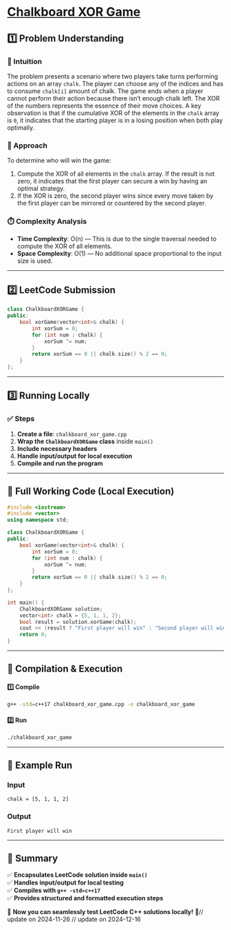 # **[Chalkboard XOR Game](https://leetcode.com/problems/chalkboard-xor-game/description/)**  

## **1️⃣ Problem Understanding**  
### **📌 Intuition**  
The problem presents a scenario where two players take turns performing actions on an array `chalk`. The player can choose any of the indices and has to consume `chalk[i]` amount of chalk. The game ends when a player cannot perform their action because there isn’t enough chalk left. The XOR of the numbers represents the essence of their move choices. A key observation is that if the cumulative XOR of the elements in the `chalk` array is `0`, it indicates that the starting player is in a losing position when both play optimally.

### **🚀 Approach**  
To determine who will win the game:
1. Compute the XOR of all elements in the `chalk` array. If the result is not zero, it indicates that the first player can secure a win by having an optimal strategy.
2. If the XOR is zero, the second player wins since every move taken by the first player can be mirrored or countered by the second player.

### **⏱️ Complexity Analysis**  
- **Time Complexity**: O(n) — This is due to the single traversal needed to compute the XOR of all elements.
- **Space Complexity**: O(1) — No additional space proportional to the input size is used.

---  

## **2️⃣ LeetCode Submission**  
```cpp
class ChalkboardXORGame {
public:
    bool xorGame(vector<int>& chalk) {
        int xorSum = 0;
        for (int num : chalk) {
            xorSum ^= num;
        }
        return xorSum == 0 || chalk.size() % 2 == 0;
    }
};
```  

---  

## **3️⃣ Running Locally**  
### **✅ Steps**  
1. **Create a file**: `chalkboard_xor_game.cpp`  
2. **Wrap the `ChalkboardXORGame` class** inside `main()`  
3. **Include necessary headers**  
4. **Handle input/output for local execution**  
5. **Compile and run the program**  

---  

## **📝 Full Working Code (Local Execution)**  
```cpp
#include <iostream>
#include <vector>
using namespace std;

class ChalkboardXORGame {
public:
    bool xorGame(vector<int>& chalk) {
        int xorSum = 0;
        for (int num : chalk) {
            xorSum ^= num;
        }
        return xorSum == 0 || chalk.size() % 2 == 0;
    }
};

int main() {
    ChalkboardXORGame solution;
    vector<int> chalk = {5, 1, 1, 2};
    bool result = solution.xorGame(chalk);
    cout << (result ? "First player will win" : "Second player will win") << endl;
    return 0;
}
```  

---  

## **🔧 Compilation & Execution**  
#### **1️⃣ Compile**  
```bash
g++ -std=c++17 chalkboard_xor_game.cpp -o chalkboard_xor_game
```  

#### **2️⃣ Run**  
```bash
./chalkboard_xor_game
```  

---  

## **🎯 Example Run**  
### **Input**  
```
chalk = [5, 1, 1, 2]
```  
### **Output**  
```
First player will win
```  

---  

## **📌 Summary**  
✅ **Encapsulates LeetCode solution inside `main()`**  
✅ **Handles input/output for local testing**  
✅ **Compiles with `g++ -std=c++17`**  
✅ **Provides structured and formatted execution steps**  

🚀 **Now you can seamlessly test LeetCode C++ solutions locally!** 🚀// update on 2024-11-26
// update on 2024-12-16
